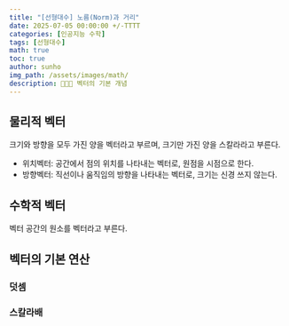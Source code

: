```yaml
---
title: "[선형대수] 노름(Norm)과 거리"
date: 2025-07-05 00:00:00 +/-TTTT
categories: [인공지능 수학]
tags: [선형대수]
math: true
toc: true
author: sunho
img_path: /assets/images/math/
description: 👨‍👧‍👧 벡터의 기본 개념
---
```


## 물리적 벡터

크기와 방향을 모두 가진 양을 벡터라고 부르며, 크기만 가진 양을 스칼라라고 부른다.

- 위치벡터: 공간에서 점의 위치를 나타내는 벡터로, 원점을 시점으로 한다.
- 방향벡터: 직선이나 움직임의 방향을 나타내는 벡터로, 크기는 신경 쓰지 않는다.

## 수학적 벡터

벡터 공간의 원소를 벡터라고 부른다.

## 벡터의 기본 연산

### 덧셈



### 스칼라배


